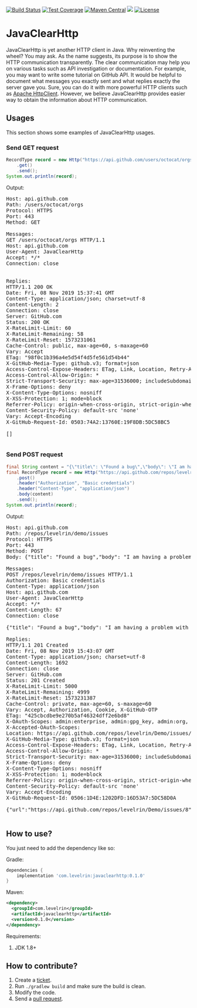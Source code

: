 [![Build Status](https://travis-ci.org/levelrin/JavaClearHttp.svg?branch=master)](https://travis-ci.org/levelrin/JavaClearHttp)
[![Test Coverage](https://img.shields.io/codecov/c/github/levelrin/JavaClearHttp.svg)](https://codecov.io/github/levelrin/JavaClearHttp?branch=master)
[![Maven Central](https://img.shields.io/maven-central/v/com.levelrin/javaclearhttp.svg)](https://maven-badges.herokuapp.com/maven-central/com.levelrin/javaclearhttp)
[![](https://tokei.rs/b1/github/levelrin/JavaClearHttp?category=code)](https://github.com/levelrin/JavaClearHttp)
[![License](https://img.shields.io/badge/license-MIT-green.svg)](https://github.com/levelrin/JavaClearHttp/blob/master/LICENSE)

# JavaClearHttp

JavaClearHttp is yet another HTTP client in Java.
Why reinventing the wheel? You may ask.
As the name suggests, its purpose is to show the HTTP communication transparently.
The clear communication may help you on various tasks such as API investigation or documentation.
For example, you may want to write some tutorial on GitHub API.
It would be helpful to document what messages you exactly sent and what replies exactly the server gave you.
Sure, you can do it with more powerful HTTP clients such as [Apache HttpClient](https://hc.apache.org/httpcomponents-client-ga/).
However, we believe JavaClearHttp provides easier way to obtain the information about HTTP communication.

## Usages

This section shows some examples of JavaClearHttp usages.

### Send GET request

```java
RecordType record = new Http("https://api.github.com/users/octocat/orgs")
    .get()
    .send();
System.out.println(record);
```

Output:
<pre>
Host: api.github.com
Path: /users/octocat/orgs
Protocol: HTTPS
Port: 443
Method: GET

Messages:
GET /users/octocat/orgs HTTP/1.1
Host: api.github.com
User-Agent: JavaClearHttp
Accept: */*
Connection: close


Replies:
HTTP/1.1 200 OK
Date: Fri, 08 Nov 2019 15:37:41 GMT
Content-Type: application/json; charset=utf-8
Content-Length: 2
Connection: close
Server: GitHub.com
Status: 200 OK
X-RateLimit-Limit: 60
X-RateLimit-Remaining: 58
X-RateLimit-Reset: 1573231061
Cache-Control: public, max-age=60, s-maxage=60
Vary: Accept
ETag: "98f0c1b396a4e5d54f4d5fe561d54b44"
X-GitHub-Media-Type: github.v3; format=json
Access-Control-Expose-Headers: ETag, Link, Location, Retry-After, X-GitHub-OTP, X-RateLimit-Limit, X-RateLimit-Remaining, X-RateLimit-Reset, X-OAuth-Scopes, X-Accepted-OAuth-Scopes, X-Poll-Interval, X-GitHub-Media-Type
Access-Control-Allow-Origin: *
Strict-Transport-Security: max-age=31536000; includeSubdomains; preload
X-Frame-Options: deny
X-Content-Type-Options: nosniff
X-XSS-Protection: 1; mode=block
Referrer-Policy: origin-when-cross-origin, strict-origin-when-cross-origin
Content-Security-Policy: default-src 'none'
Vary: Accept-Encoding
X-GitHub-Request-Id: 0503:74A2:13760E:19F8DB:5DC58BC5

[]

</pre>

### Send POST request

```java
final String content = "{\"title\": \"Found a bug\",\"body\": \"I am having a problem with this.\"}";
final RecordType record = new Http("https://api.github.com/repos/levelrin/demo/issues")
    .post()
    .header("Authorization", "Basic credentials")
    .header("Content-Type", "application/json")
    .body(content)
    .send();
System.out.println(record);
```

Output:
<pre>
Host: api.github.com
Path: /repos/levelrin/demo/issues
Protocol: HTTPS
Port: 443
Method: POST
Body: {"title": "Found a bug","body": "I am having a problem with this."}

Messages:
POST /repos/levelrin/demo/issues HTTP/1.1
Authorization: Basic credentials
Content-Type: application/json
Host: api.github.com
User-Agent: JavaClearHttp
Accept: */*
Content-Length: 67
Connection: close

{"title": "Found a bug","body": "I am having a problem with this."}

Replies:
HTTP/1.1 201 Created
Date: Fri, 08 Nov 2019 15:43:07 GMT
Content-Type: application/json; charset=utf-8
Content-Length: 1692
Connection: close
Server: GitHub.com
Status: 201 Created
X-RateLimit-Limit: 5000
X-RateLimit-Remaining: 4999
X-RateLimit-Reset: 1573231387
Cache-Control: private, max-age=60, s-maxage=60
Vary: Accept, Authorization, Cookie, X-GitHub-OTP
ETag: "425cbcdbe9e270b5af46324dff2e6bd8"
X-OAuth-Scopes: admin:enterprise, admin:gpg_key, admin:org, admin:org_hook, admin:public_key, admin:repo_hook, delete:packages, delete_repo, gist, notifications, read:packages, repo, user, workflow, write:discussion, write:packages
X-Accepted-OAuth-Scopes: 
Location: https://api.github.com/repos/levelrin/Demo/issues/8
X-GitHub-Media-Type: github.v3; format=json
Access-Control-Expose-Headers: ETag, Link, Location, Retry-After, X-GitHub-OTP, X-RateLimit-Limit, X-RateLimit-Remaining, X-RateLimit-Reset, X-OAuth-Scopes, X-Accepted-OAuth-Scopes, X-Poll-Interval, X-GitHub-Media-Type
Access-Control-Allow-Origin: *
Strict-Transport-Security: max-age=31536000; includeSubdomains; preload
X-Frame-Options: deny
X-Content-Type-Options: nosniff
X-XSS-Protection: 1; mode=block
Referrer-Policy: origin-when-cross-origin, strict-origin-when-cross-origin
Content-Security-Policy: default-src 'none'
Vary: Accept-Encoding
X-GitHub-Request-Id: 0506:1D4E:1202DFD:16D53A7:5DC58D0A

{"url":"https://api.github.com/repos/levelrin/Demo/issues/8","repository_url":"https://api.github.com/repos/levelrin/Demo","labels_url":"https://api.github.com/repos/levelrin/Demo/issues/8/labels{/name}","comments_url":"https://api.github.com/repos/levelrin/Demo/issues/8/comments","events_url":"https://api.github.com/repos/levelrin/Demo/issues/8/events","html_url":"https://github.com/levelrin/Demo/issues/8","id":520084924,"node_id":"MDU6SXNzdWU1MjAwODQ5MjQ=","number":8,"title":"Found a bug","user":{"login":"levelrin","id":51286045,"node_id":"MDQ6VXNlcjUxMjg2MDQ1","avatar_url":"https://avatars0.githubusercontent.com/u/51286045?v=4","gravatar_id":"","url":"https://api.github.com/users/levelrin","html_url":"https://github.com/levelrin","followers_url":"https://api.github.com/users/levelrin/followers","following_url":"https://api.github.com/users/levelrin/following{/other_user}","gists_url":"https://api.github.com/users/levelrin/gists{/gist_id}","starred_url":"https://api.github.com/users/levelrin/starred{/owner}{/repo}","subscriptions_url":"https://api.github.com/users/levelrin/subscriptions","organizations_url":"https://api.github.com/users/levelrin/orgs","repos_url":"https://api.github.com/users/levelrin/repos","events_url":"https://api.github.com/users/levelrin/events{/privacy}","received_events_url":"https://api.github.com/users/levelrin/received_events","type":"User","site_admin":false},"labels":[],"state":"open","locked":false,"assignee":null,"assignees":[],"milestone":null,"comments":0,"created_at":"2019-11-08T15:43:07Z","updated_at":"2019-11-08T15:43:07Z","closed_at":null,"author_association":"OWNER","body":"I am having a problem with this.","closed_by":null}

</pre>

## How to use?

You just need to add the dependency like so:

Gradle:
```groovy
dependencies {
    implementation 'com.levelrin:javaclearhttp:0.1.0'
}
```

Maven:
```xml
<dependency>
  <groupId>com.levelrin</groupId>
  <artifactId>javaclearhttp</artifactId>
  <version>0.1.0</version>
</dependency>
```

Requirements:
1. JDK 1.8+

## How to contribute?

1. Create a [ticket](https://github.com/levelrin/JavaClearHttp/issues).
1. Run `./gradlew build` and make sure the build is clean.
1. Modify the code.
1. Send a [pull request](https://github.com/levelrin/JavaClearHttp/pulls).
